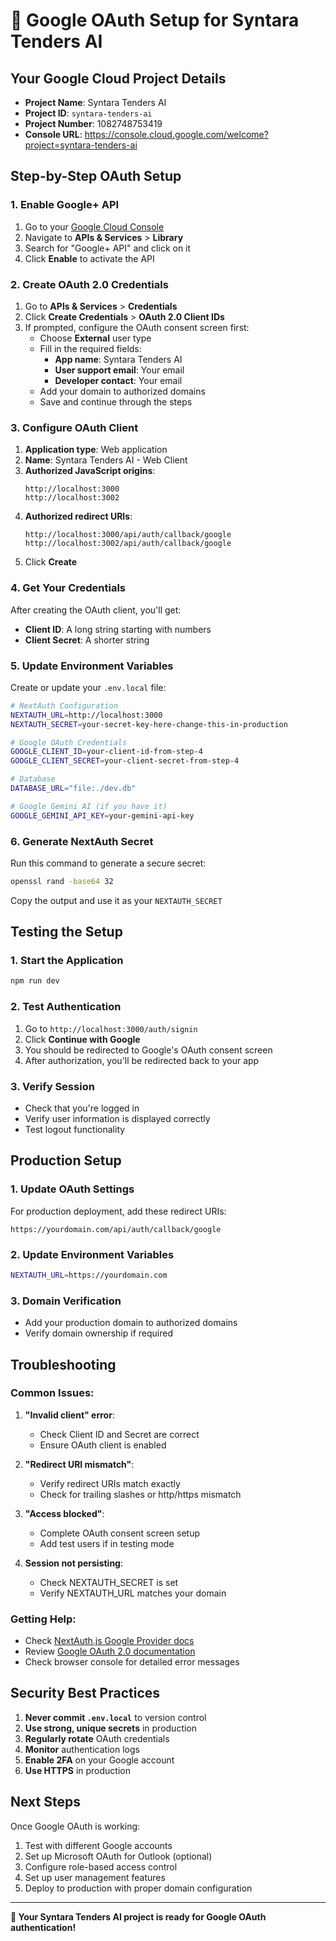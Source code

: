 # 🔐 Google OAuth Setup for Syntara Tenders AI

## Your Google Cloud Project Details
- **Project Name**: Syntara Tenders AI
- **Project ID**: `syntara-tenders-ai`
- **Project Number**: 1082748753419
- **Console URL**: https://console.cloud.google.com/welcome?project=syntara-tenders-ai

## Step-by-Step OAuth Setup

### 1. Enable Google+ API
1. Go to your [Google Cloud Console](https://console.cloud.google.com/welcome?project=syntara-tenders-ai)
2. Navigate to **APIs & Services** > **Library**
3. Search for "Google+ API" and click on it
4. Click **Enable** to activate the API

### 2. Create OAuth 2.0 Credentials
1. Go to **APIs & Services** > **Credentials**
2. Click **Create Credentials** > **OAuth 2.0 Client IDs**
3. If prompted, configure the OAuth consent screen first:
   - Choose **External** user type
   - Fill in the required fields:
     - **App name**: Syntara Tenders AI
     - **User support email**: Your email
     - **Developer contact**: Your email
   - Add your domain to authorized domains
   - Save and continue through the steps

### 3. Configure OAuth Client
1. **Application type**: Web application
2. **Name**: Syntara Tenders AI - Web Client
3. **Authorized JavaScript origins**:
   ```
   http://localhost:3000
   http://localhost:3002
   ```
4. **Authorized redirect URIs**:
   ```
   http://localhost:3000/api/auth/callback/google
   http://localhost:3002/api/auth/callback/google
   ```
5. Click **Create**

### 4. Get Your Credentials
After creating the OAuth client, you'll get:
- **Client ID**: A long string starting with numbers
- **Client Secret**: A shorter string

### 5. Update Environment Variables
Create or update your `.env.local` file:

```bash
# NextAuth Configuration
NEXTAUTH_URL=http://localhost:3000
NEXTAUTH_SECRET=your-secret-key-here-change-this-in-production

# Google OAuth Credentials
GOOGLE_CLIENT_ID=your-client-id-from-step-4
GOOGLE_CLIENT_SECRET=your-client-secret-from-step-4

# Database
DATABASE_URL="file:./dev.db"

# Google Gemini AI (if you have it)
GOOGLE_GEMINI_API_KEY=your-gemini-api-key
```

### 6. Generate NextAuth Secret
Run this command to generate a secure secret:
```bash
openssl rand -base64 32
```
Copy the output and use it as your `NEXTAUTH_SECRET`

## Testing the Setup

### 1. Start the Application
```bash
npm run dev
```

### 2. Test Authentication
1. Go to `http://localhost:3000/auth/signin`
2. Click **Continue with Google**
3. You should be redirected to Google's OAuth consent screen
4. After authorization, you'll be redirected back to your app

### 3. Verify Session
- Check that you're logged in
- Verify user information is displayed correctly
- Test logout functionality

## Production Setup

### 1. Update OAuth Settings
For production deployment, add these redirect URIs:
```
https://yourdomain.com/api/auth/callback/google
```

### 2. Update Environment Variables
```bash
NEXTAUTH_URL=https://yourdomain.com
```

### 3. Domain Verification
- Add your production domain to authorized domains
- Verify domain ownership if required

## Troubleshooting

### Common Issues:

1. **"Invalid client" error**:
   - Check Client ID and Secret are correct
   - Ensure OAuth client is enabled

2. **"Redirect URI mismatch"**:
   - Verify redirect URIs match exactly
   - Check for trailing slashes or http/https mismatch

3. **"Access blocked"**:
   - Complete OAuth consent screen setup
   - Add test users if in testing mode

4. **Session not persisting**:
   - Check NEXTAUTH_SECRET is set
   - Verify NEXTAUTH_URL matches your domain

### Getting Help:
- Check [NextAuth.js Google Provider docs](https://next-auth.js.org/providers/google)
- Review [Google OAuth 2.0 documentation](https://developers.google.com/identity/protocols/oauth2)
- Check browser console for detailed error messages

## Security Best Practices

1. **Never commit `.env.local`** to version control
2. **Use strong, unique secrets** in production
3. **Regularly rotate** OAuth credentials
4. **Monitor** authentication logs
5. **Enable 2FA** on your Google account
6. **Use HTTPS** in production

## Next Steps

Once Google OAuth is working:
1. Test with different Google accounts
2. Set up Microsoft OAuth for Outlook (optional)
3. Configure role-based access control
4. Set up user management features
5. Deploy to production with proper domain configuration

---

**🎉 Your Syntara Tenders AI project is ready for Google OAuth authentication!**
